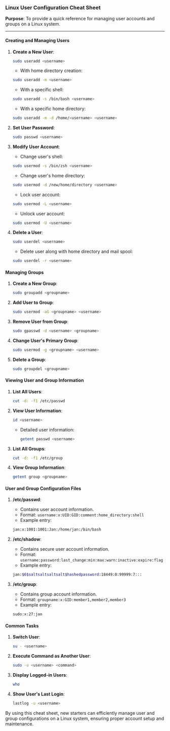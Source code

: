 ### Linux User Configuration Cheat Sheet

**Purpose**: To provide a quick reference for managing user accounts and groups on a Linux system.

---

#### Creating and Managing Users

1. **Create a New User**:
      ```sh
      sudo useradd <username>
      ```
      - With home directory creation:
      ```sh
      sudo useradd -m <username>
      ```
      - With a specific shell:
      ```sh
      sudo useradd -s /bin/bash <username>
      ```
      - With a specific home directory:
      ```sh
      sudo useradd -m -d /home/<username> <username>
      ```

2. **Set User Password**:
   ```sh
   sudo passwd <username>
   ```

3. **Modify User Account**:
      - Change user's shell:
      ```sh
      sudo usermod -s /bin/zsh <username>
      ```
      - Change user's home directory:
      ```sh
      sudo usermod -d /new/home/directory <username>
      ```
      - Lock user account:
      ```sh
      sudo usermod -L <username>
      ```
      - Unlock user account:
      ```sh
      sudo usermod -U <username>
      ```

4. **Delete a User**:
      ```sh
      sudo userdel <username>
      ```
      - Delete user along with home directory and mail spool:
      ```sh
      sudo userdel -r <username>
      ```

#### Managing Groups

1. **Create a New Group**:
   ```sh
   sudo groupadd <groupname>
   ```

2. **Add User to Group**:
   ```sh
   sudo usermod -aG <groupname> <username>
   ```

3. **Remove User from Group**:
   ```sh
   sudo gpasswd -d <username> <groupname>
   ```

4. **Change User's Primary Group**:
   ```sh
   sudo usermod -g <groupname> <username>
   ```

5. **Delete a Group**:
   ```sh
   sudo groupdel <groupname>
   ```

#### Viewing User and Group Information

1. **List All Users**:
   ```sh
   cut -d: -f1 /etc/passwd
   ```

2. **View User Information**:
   ```sh
   id <username>
   ```
   - Detailed user information:
     ```sh
     getent passwd <username>
     ```

3. **List All Groups**:
   ```sh
   cut -d: -f1 /etc/group
   ```

4. **View Group Information**:
   ```sh
   getent group <groupname>
   ```

#### User and Group Configuration Files

1. **/etc/passwd**:
      - Contains user account information.
      - Format: `username:x:UID:GID:comment:home_directory:shell`
      - Example entry:
      ```sh
      jan:x:1001:1001:Jan:/home/jan:/bin/bash
      ```

2. **/etc/shadow**:
      - Contains secure user account information.
      - Format: `username:password:last_change:min:max:warn:inactive:expire:flag`
      - Example entry:
      ```sh
      jan:$6$saltsaltsaltsalt$hashedpassword:18449:0:99999:7:::
      ```

3. **/etc/group**:
      - Contains group account information.
      - Format: `groupname:x:GID:member1,member2,member3`
      - Example entry:
      ```sh
      sudo:x:27:jan
      ```

#### Common Tasks

1. **Switch User**:
   ```sh
   su - <username>
   ```

2. **Execute Command as Another User**:
   ```sh
   sudo -u <username> <command>
   ```

3. **Display Logged-in Users**:
   ```sh
   who
   ```

4. **Show User's Last Login**:
   ```sh
   lastlog -u <username>
   ```

By using this cheat sheet, new starters can efficiently manage user and group configurations on a Linux system, ensuring proper account setup and maintenance.